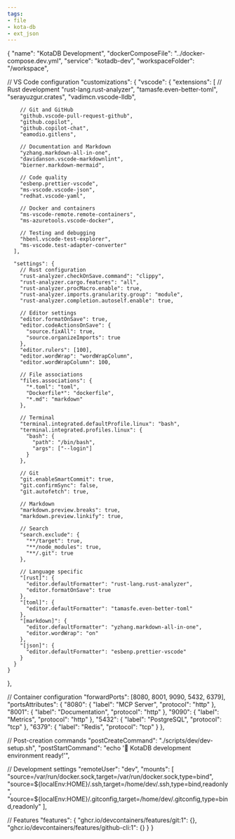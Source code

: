 ```yaml
---
tags:
- file
- kota-db
- ext_json
---
```

{
  "name": "KotaDB Development",
  "dockerComposeFile": "../docker-compose.dev.yml",
  "service": "kotadb-dev",
  "workspaceFolder": "/workspace",
  
  // VS Code configuration
  "customizations": {
    "vscode": {
      "extensions": [
        // Rust development
        "rust-lang.rust-analyzer",
        "tamasfe.even-better-toml",
        "serayuzgur.crates",
        "vadimcn.vscode-lldb",
        
        // Git and GitHub
        "github.vscode-pull-request-github",
        "github.copilot",
        "github.copilot-chat",
        "eamodio.gitlens",
        
        // Documentation and Markdown
        "yzhang.markdown-all-in-one",
        "davidanson.vscode-markdownlint",
        "bierner.markdown-mermaid",
        
        // Code quality
        "esbenp.prettier-vscode",
        "ms-vscode.vscode-json",
        "redhat.vscode-yaml",
        
        // Docker and containers
        "ms-vscode-remote.remote-containers",
        "ms-azuretools.vscode-docker",
        
        // Testing and debugging
        "hbenl.vscode-test-explorer",
        "ms-vscode.test-adapter-converter"
      ],
      
      "settings": {
        // Rust configuration
        "rust-analyzer.checkOnSave.command": "clippy",
        "rust-analyzer.cargo.features": "all",
        "rust-analyzer.procMacro.enable": true,
        "rust-analyzer.imports.granularity.group": "module",
        "rust-analyzer.completion.autoself.enable": true,
        
        // Editor settings
        "editor.formatOnSave": true,
        "editor.codeActionsOnSave": {
          "source.fixAll": true,
          "source.organizeImports": true
        },
        "editor.rulers": [100],
        "editor.wordWrap": "wordWrapColumn",
        "editor.wordWrapColumn": 100,
        
        // File associations
        "files.associations": {
          "*.toml": "toml",
          "Dockerfile*": "dockerfile",
          "*.md": "markdown"
        },
        
        // Terminal
        "terminal.integrated.defaultProfile.linux": "bash",
        "terminal.integrated.profiles.linux": {
          "bash": {
            "path": "/bin/bash",
            "args": ["--login"]
          }
        },
        
        // Git
        "git.enableSmartCommit": true,
        "git.confirmSync": false,
        "git.autofetch": true,
        
        // Markdown
        "markdown.preview.breaks": true,
        "markdown.preview.linkify": true,
        
        // Search
        "search.exclude": {
          "**/target": true,
          "**/node_modules": true,
          "**/.git": true
        },
        
        // Language specific
        "[rust]": {
          "editor.defaultFormatter": "rust-lang.rust-analyzer",
          "editor.formatOnSave": true
        },
        "[toml]": {
          "editor.defaultFormatter": "tamasfe.even-better-toml"
        },
        "[markdown]": {
          "editor.defaultFormatter": "yzhang.markdown-all-in-one",
          "editor.wordWrap": "on"
        },
        "[json]": {
          "editor.defaultFormatter": "esbenp.prettier-vscode"
        }
      }
    }
  },
  
  // Container configuration
  "forwardPorts": [8080, 8001, 9090, 5432, 6379],
  "portsAttributes": {
    "8080": {
      "label": "MCP Server",
      "protocol": "http"
    },
    "8001": {
      "label": "Documentation",
      "protocol": "http"
    },
    "9090": {
      "label": "Metrics",
      "protocol": "http"
    },
    "5432": {
      "label": "PostgreSQL",
      "protocol": "tcp"
    },
    "6379": {
      "label": "Redis",
      "protocol": "tcp"
    }
  },
  
  // Post-creation commands
  "postCreateCommand": "./scripts/dev/dev-setup.sh",
  "postStartCommand": "echo '🚀 KotaDB development environment ready!'",
  
  // Development settings
  "remoteUser": "dev",
  "mounts": [
    "source=/var/run/docker.sock,target=/var/run/docker.sock,type=bind",
    "source=${localEnv:HOME}/.ssh,target=/home/dev/.ssh,type=bind,readonly",
    "source=${localEnv:HOME}/.gitconfig,target=/home/dev/.gitconfig,type=bind,readonly"
  ],
  
  // Features
  "features": {
    "ghcr.io/devcontainers/features/git:1": {},
    "ghcr.io/devcontainers/features/github-cli:1": {}
  }
}
